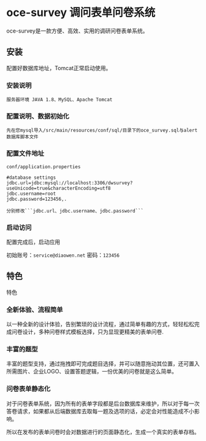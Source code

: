 # oce-survey 调问表单问卷系统

oce-survey是一款方便、高效、实用的调研问卷表单系统。

## 安装

配置好数据库地址，Tomcat正常启动使用。

### 安装说明

	服务器环境 JAVA 1.8、MySQL、Apache Tomcat

### 配置说明、数据初始化

    先在您mysql导入/src/main/resources/conf/sql/目录下的oce_survey.sql与alert数据库脚本文件

### 配置文件地址

    conf/application.properties

	#database settings
	jdbc.url=jdbc:mysql://localhost:3306/dwsurvey?useUnicode=true&characterEncoding=utf8
	jdbc.username=root
	jdbc.password=123456,.

    分别修改```jdbc.url、jdbc.username、jdbc.password```

### 启动访问

配置完成后，启动应用

初始账号：```service@diaowen.net``` 密码：```123456```

## 特色

特色

### 全新体验、流程简单

以一种全新的设计体验，告别繁琐的设计流程，通过简单有趣的方式，轻轻松松完成问卷设计，多种问卷样式模板选择，只为显现更精美的表单问卷.

### 丰富的题型 

丰富的题型支持，通过拖拽即可完成题目选择，并可以随意拖动其位置，还可置入所需图片、企业LOGO、设置答题逻辑，一份优美的问卷就是这么简单。

### 问卷表单静态化

对于问卷表单系统，因为所有的表单字段都是后台数据库来维护，所以对于每一次答卷请求，如果都从后端数据库去取每一题及选项的话，必定会对性能造成不小影响。

所以在发布的表单问卷时会对数据进行的页面静态化，生成一个真实的表单存档。
